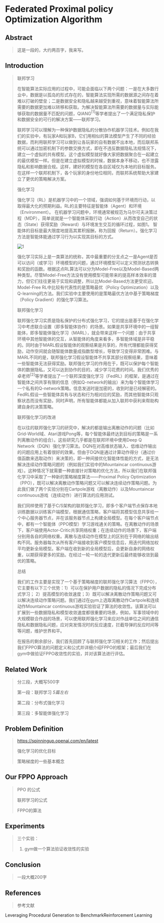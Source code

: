# Federated Proximal policy Optimization Algorithm

## Abstract

> 这是一段的，大约两百字，我来写。

## Introduction

> 联邦学习
>
> 在智能算法实际应用的过程中，可能会面临以下两个问题：一是在大多数行业中，数据是以孤岛的形式存在的，智能算法实现所需的数据源之间存在着难以打破的壁垒；二是数据安全和隐私越来越受到重视，意味着智能算法所需要的数据更加难以转移和获取。为解决智能算法所需要的数据量与实际能够获取的数据量不匹配的问题，QIANG$^{[1]}$等学者提出了一个满足隐私保护和数据安全的可行的解决方案——联邦学习。
>
> 联邦学习可以理解为一种保护数据隐私的分散协作机器学习技术。例如在我们的实验中，有玩家A和玩家B，它们用相似的算法模型产生了不同的经验数据，而利用联邦学习可以做到让各玩家的自有数据不出本地，而后联邦系统可以通过加密机制下的参数交换方式，即在不违反数据隐私法规情况下，建立一个虚拟的共有模型。这个虚拟模型就好像大家把数据聚合在一起建立的最优模型一样。但是在建立虚拟模型的时候，数据本身不移动，也不泄露隐私和影响数据合规。这样，建好的模型在各自区域仅为本地的目标服务。在这样一个联邦机制下，各个玩家的身份地位相同，而联邦系统帮助大家建立了更优的策略解决方案。
>
> 强化学习
>
> 强化学习（RL）是机器学习中的一个领域，强调如何基于环境而行动，以取得最大化的预期利益。RL的主要特征是智能体（Agent）和环境（Environment）。 在机器学习问题中，环境通常被规范为马尔可夫决策过程（MDP），简单说就是一个智能体采取行动（Action）从而改变自己的状态（State）获得奖励（Reward）与环境发生交互的循环过程，如图1。 智能体的目标是最大限度地提高其累积报酬，称为回报（Return）。强化学习方法是智能体能通过学习行为以实现其目标的方式。
>
>![1](https://github.com/sysuPROOF/FPPO/tree/master/images "1")
>
>强化学习实际上是一类算法的统称，其中最重要的分支点之一是Agent是否可以访问（或学习）环境模型的问题，通过环境模型可以定义预测状态转换和奖励的函数。根据这点RL算法可以分为Model-Free以及Model-Based两种类型。尽管Model-Free方法没有使用模型可能带来的提高样本效率的潜力，但它们往往更易于实现和调整，所以比Model-Based方法更受欢迎。Model-Free RL中比较有代表性的是策略最优（Policy Optimization）以及Q-learning的方法。我们实验中主要使用的是策略最优方法中基于策略梯度（Policy Gradient）的强化学习算法。
>
> 联邦强化学习
>
>联邦强化学习实质是隐私保护的分布式强化学习，它的提出是基于在强化学习中考虑联合设置（即多智能体协作）的场景。如果是共享环境中的一组智能体，即多智能体强化学习（MARL），就会带来这样一个问题：由于共享环境中其他智能体的交互，从智能体的角度来看多，多智能体域是非平稳的。同时由于MARL假设智能体的观察结果是共享的，所有代理都能获得奖励，动作空间就会随智能体数量成指数型增长，导致学习变得非常困难。与MARL不同的是，联邦强化学习假设智能体不共享其部分观察结果，意味着一些智能体无法获得奖励。联邦强化学习的作用在于，既可以保护每个智能体的数据隐私，又可以达到协作的目的，减少学习花费的时间。我们优秀的卓老师$^{[2]}$等学者提出了一个联邦深度强化学习（FedRL）的框架，是通过在智能体之间共享有限的信息（例如Q-network的输出）来为每个智能体学习一个私有的Q-network策略。信息发送时是加密的，收到时是已经解密的。FedRL假设一些智能体具有与状态和行为相对应的奖励，而其他智能体只观察状态而没有奖励，同时声明，所有智能体都能从加入联邦中获利来帮助构建自身的决策策略。
>
> 联邦强化学习的改进
>
> 在以往的联邦强化学习的研究中，解决的都是输出离散动作的问题（比如Grid-World域、Atari游戏Pong等，每个智能体最终达到目标的策略是一系列离散动作的组合）。这些研究几乎都是在联邦环境中使用Deep Q Network（DQN）强化学习算法。DQN在对高维状态输入、低维动作输出的问题应用上有着很好的效果。但由于DQN是通过计算动作得分（通过价值函数来选取动作）来决策的，即一种间接优化智能体性能的方式，是无法解决连续动作策略问题的（例如我们实验中的Mountaincar continuous游戏）。这种情况下就需要一种直接针对策略的优化方法，所以我们在联邦强化学习中采取了一种新的策略梯度算法——Proximal Policy Optimization（PPO），既可以解决离散动作策略问题又可以解决连续动作策略问题。为此我们做了两个实验分别在Cartpole游戏（离散动作）以及Mountaincar continuous游戏（连续动作）进行算法的应用测试。
>
>我们同样使用了基于C/S架构的联邦强化学习，即多个客户端节点保存本地训练数据以训练客户端模型，根据通信策略，客户端将其模型信息共享给一个中心服务器节点，并在该服务器节点上构建全局模型。在每个客户端节点中，都有一个智能体（PPO模型）学习游戏通关的策略。在离散动作的场景下，客户端使用Actor-Critic共享网络权重；在连续动作的场景下，客户端分别用各自的网络权重。离散与连续动作在模型上的区别在于网络的输出结构不同。服务器每次从所有客户端接收到客户模型信息后，用迭代网络加权平均更新全局模型。客户端在收到新的全局模型后，会更新自身的网络权重，以期获得更多的奖励。在经过一轮一轮的迭代更新后最终能够收敛到最优的策略。
>
>总结
>
> 我们的工作主要是实现了一个基于策略梯度的联邦强化学习算法（FPPO），它主要有以下三个优势：1）可以在保护用户数据的隐私的情况下完成分布式学习； 2）提高模型的收敛速度；3）既可以解决离散动作策略问题又可以解决连续动作策略问题。我们通过在gym上选取离散动作Cartpole和连续动作Mountaincar continuous游戏实验验证了算法的收敛性。该算法可以扩展到一些数据隐私和模型收敛速度都很重要的场景，例如，军事领域中的大规模联合作战的场景，可以使用联邦强化学习来应对作战单位之间的通信隐私和数据隐私问题，应对突发情况时的反应速度，拦截导弹的反应时间等等问题，维护世界和平。
>
>在报告的剩余部分，我们首先回顾了与联邦强化学习相关的工作；然后提出我们FPPO算法的问题定义和公式并详细介绍FPPO的框架；最后我们在gym中做验证FPPO收敛性的实验，并对该算法进行评估。

## Related Work

> 分三段，大概写500字
>
> 第一段：联邦学习 *5篇左右*
>
> 第二段：分布式强化学习
>
> 第三段：多智能体强化学习

## Problem Definition

> <https://spinningup.openai.com/en/latest>
>
> 强化学习的优化目标
>
> 策略梯度的一些基本概念

## Our FPPO Approach

> PPO 的公式
>
> 联邦学习的公式
>
> FPPO的算法

## Experiments

> 三个实验：
>
> 1. gym做一个算法验证收敛性的实验

## Conclusion

> 一段大概200字

## References

> 参考文献

Leveraging Procedural Generation to BenchmarkReinforcement Learning
